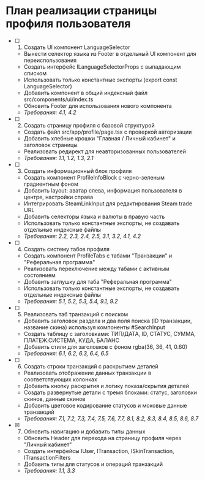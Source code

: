 # План реализации страницы профиля пользователя

- [ ] 1. Создать UI компонент LanguageSelector

  - Вынести селектор языка из Footer в отдельный UI компонент для переиспользования
  - Создать интерфейс ILanguageSelectorProps с выпадающим списком
  - Использовать только константные экспорты (export const LanguageSelector)
  - Добавить компонент в общий индексный файл src/components/ui/index.ts
  - Обновить Footer для использования нового компонента
  - _Требования: 4.1, 4.2_

- [ ] 2. Создать страницу профиля с базовой структурой

  - Создать файл src/app/profile/page.tsx с проверкой авторизации
  - Добавить хлебные крошки "Главная / Личный кабинет" и заголовок страницы
  - Реализовать редирект для неавторизованных пользователей
  - _Требования: 1.1, 1.2, 1.3, 2.1_

- [ ] 3. Создать информационный блок профиля

  - Создать компонент ProfileInfoBlock с черно-зеленым градиентным фоном
  - Добавить layout: аватар слева, информация пользователя в центре, настройки справа
  - Интегрировать SteamLinkInput для редактирования Steam trade URL
  - Добавить селекторы языка и валюты в правую часть
  - Использовать только константные экспорты, не создавать отдельные индексные файлы
  - _Требования: 2.2, 2.3, 2.4, 2.5, 3.1, 3.2, 4.1, 4.2_

- [ ] 4. Создать систему табов профиля

  - Создать компонент ProfileTabs с табами "Транзакции" и "Реферальная программа"
  - Реализовать переключение между табами с активным состоянием
  - Добавить заглушку для таба "Реферальная программа"
  - Использовать только константные экспорты, не создавать отдельные индексные файлы
  - _Требования: 5.1, 5.2, 5.3, 5.4, 9.1, 9.2_

- [ ] 5. Реализовать таб транзакций с поиском

  - Добавить заголовок раздела и два поля поиска (ID транзакции, название скина) используя компоненты #SearchInput
  - Создать таблицу с заголовками: ТИП/ДАТА, ID, СТАТУС, СУММА, ПЛАТЕЖ.СИСТЕМА, КУДА, БАЛАНС
  - Добавить стили для заголовков с фоном rgba(36, 36, 41, 0.60)
  - _Требования: 6.1, 6.2, 6.3, 6.4, 6.5_

- [ ] 6. Создать строки транзакций с раскрытием деталей

  - Реализовать отображение данных транзакции в соответствующих колонках
  - Добавить кнопку раскрытия и логику показа/скрытия деталей
  - Создать развернутые детали с тремя блоками: статус, заголовки скинов, данные скинов
  - Добавить цветовое кодирование статусов и моковые данные транзакций
  - _Требования: 7.1, 7.2, 7.3, 7.4, 7.5, 7.6, 7.7, 8.1, 8.2, 8.3, 8.4, 8.5, 8.6, 8.7_

- [x] 7. Обновить навигацию и добавить типы данных

  - Обновить Header для перехода на страницу профиля через "Личный кабинет"
  - Создать интерфейсы IUser, ITransaction, ISkinTransaction, ITransactionFilters
  - Добавить типы для статусов и операций транзакций
  - _Требования: 1.1, 3.3_
